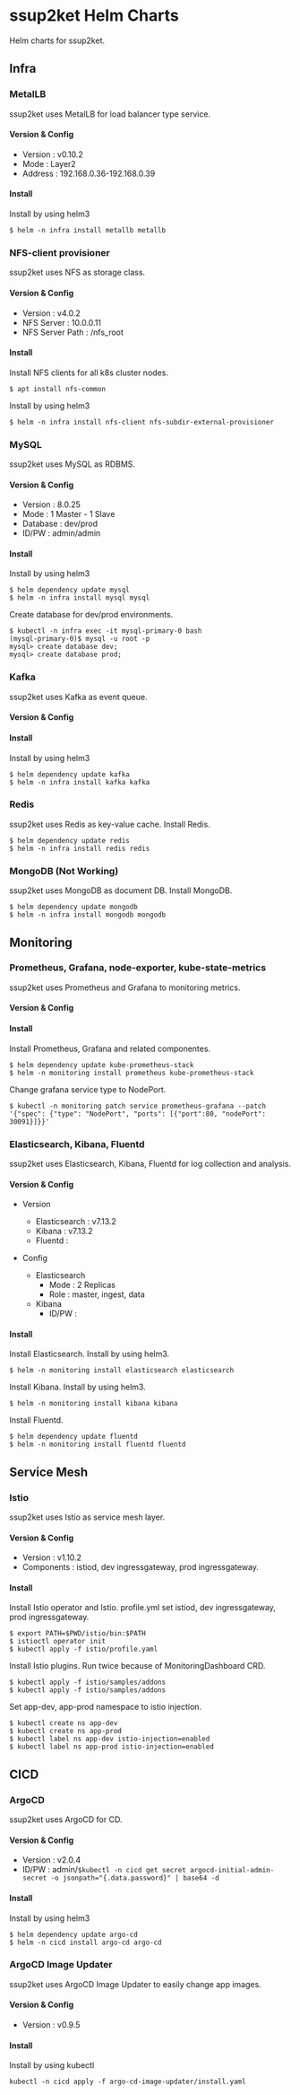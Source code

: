 # ssup2ket Helm Charts

Helm charts for ssup2ket.

## Infra

### MetalLB

ssup2ket uses MetalLB for load balancer type service.

#### Version & Config

* Version : v0.10.2
* Mode : Layer2
* Address : 192.168.0.36-192.168.0.39

#### Install

Install by using helm3

```
$ helm -n infra install metallb metallb
```

### NFS-client provisioner

ssup2ket uses NFS as storage class. 

#### Version & Config

* Version : v4.0.2
* NFS Server : 10.0.0.11
* NFS Server Path : /nfs_root

#### Install

Install NFS clients for all k8s cluster nodes.

```
$ apt install nfs-common 
```

Install by using helm3

```
$ helm -n infra install nfs-client nfs-subdir-external-provisioner
```

### MySQL

ssup2ket uses MySQL as RDBMS. 

#### Version & Config

* Version : 8.0.25
* Mode : 1 Master - 1 Slave
* Database : dev/prod
* ID/PW : admin/admin

#### Install

Install by using helm3

```
$ helm dependency update mysql
$ helm -n infra install mysql mysql
```

Create database for dev/prod environments.

```
$ kubectl -n infra exec -it mysql-primary-0 bash
(mysql-primary-0)$ mysql -u root -p
mysql> create database dev;
mysql> create database prod;
```

### Kafka

ssup2ket uses Kafka as event queue.

#### Version & Config

#### Install

Install by using helm3

```
$ helm dependency update kafka
$ helm -n infra install kafka kafka
```

### Redis

ssup2ket uses Redis as key-value cache. Install Redis.

```
$ helm dependency update redis
$ helm -n infra install redis redis
```

### MongoDB (Not Working)

ssup2ket uses MongoDB as document DB. Install MongoDB.

```
$ helm dependency update mongodb
$ helm -n infra install mongodb mongodb
```

## Monitoring

### Prometheus, Grafana, node-exporter, kube-state-metrics

ssup2ket uses Prometheus and Grafana to monitoring metrics.

#### Version & Config

#### Install

Install Prometheus, Grafana and related componentes.

```
$ helm dependency update kube-prometheus-stack
$ helm -n monitoring install prometheus kube-prometheus-stack
```

Change grafana service type to NodePort.

```
$ kubectl -n monitoring patch service prometheus-grafana --patch '{"spec": {"type": "NodePort", "ports": [{"port":80, "nodePort": 30091}]}}'
```

### Elasticsearch, Kibana, Fluentd

ssup2ket uses Elasticsearch, Kibana, Fluentd for log collection and analysis.

#### Version & Config

* Version
  * Elasticsearch : v7.13.2 
  * Kibana : v7.13.2
  * Fluentd : 

* Config
  * Elasticsearch 
    * Mode : 2 Replicas
	* Role : master, ingest, data
  * Kibana
    * ID/PW :

#### Install

Install Elasticsearch. Install by using helm3.

```
$ helm -n monitoring install elasticsearch elasticsearch
```

Install Kibana. Install by using helm3.

```
$ helm -n monitoring install kibana kibana
```

Install Fluentd.

```
$ helm dependency update fluentd
$ helm -n monitoring install fluentd fluentd
```

## Service Mesh

### Istio

ssup2ket uses Istio as service mesh layer. 

#### Version & Config

* Version : v1.10.2
* Components : istiod, dev ingressgateway, prod ingressgateway.

#### Install

Install Istio operator and Istio. profile.yml set istiod, dev ingressgateway, prod ingressgateway. 

```
$ export PATH=$PWD/istio/bin:$PATH
$ istioctl operator init
$ kubectl apply -f istio/profile.yaml
```

Install Istio plugins. Run twice because of MonitoringDashboard CRD.

```
$ kubectl apply -f istio/samples/addons
$ kubectl apply -f istio/samples/addons
```

Set app-dev, app-prod namespace to istio injection.

```
$ kubectl create ns app-dev
$ kubectl create ns app-prod
$ kubectl label ns app-dev istio-injection=enabled
$ kubectl label ns app-prod istio-injection=enabled
```

## CICD

### ArgoCD

ssup2ket uses ArgoCD for CD.

#### Version & Config

* Version : v2.0.4
* ID/PW : admin/`$kubectl -n cicd get secret argocd-initial-admin-secret -o jsonpath="{.data.password}" | base64 -d`

#### Install

Install by using helm3

```
$ helm dependency update argo-cd
$ helm -n cicd install argo-cd argo-cd
```

### ArgoCD Image Updater

ssup2ket uses ArgoCD Image Updater to easily change app images.

#### Version & Config

* Version : v0.9.5

#### Install

Install by using kubectl

```
kubectl -n cicd apply -f argo-cd-image-updater/install.yaml 
```

